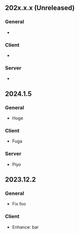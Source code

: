 ## 202x.x.x (Unreleased)

### General
-

### Client
-

### Server
-

## 2024.1.5
### General
- Hoge

### Client
- Fuga

### Server
- Piyo

## 2023.12.2

### General
- Fix foo

### Client
- Enhance: bar
